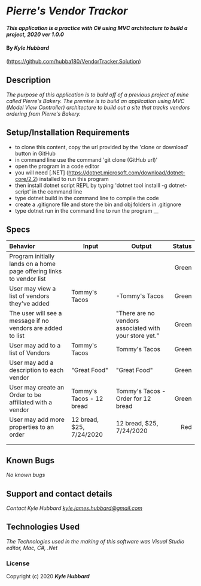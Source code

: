 # _Pierre's Vendor Trackor_
#### _This application is a practice with C# using MVC architecture to build a project, 2020 ver 1.0.0_
#### By _Kyle Hubbard_
(https://github.com/hubba180/VendorTracker.Solution)
## Description
_The purpose of this application is to buld off of a previous project of mine called Pierre's Bakery. The premise is to build an application using MVC (Model View Controller) architecture to build out a site that tracks vendors ordering from Pierre's Bakery._
## Setup/Installation Requirements
* to clone this content, copy the url provided by the 'clone or download' button in GitHub
* in command line use the command 'git clone (GitHub url)'
* open the program in a code editor
* you will need [.NET] (https://dotnet.microsoft.com/download/dotnet-core/2.2) installed to run this program 
* then install dotnet script REPL by typing 'dotnet tool installl -g dotnet-script' in the command line
* type dotnet build in the command line to compile the code
* create a .gitignore file and store the bin and obj folders in .gitignore
* type dotnet run in the command line to run the program
__
## Specs
| Behavior    | Input | Output | Status |
| :---------- | ----- | ------ | -----: |
| Program initially lands on a home page offering links to vendor list |  |  | Green |
| User may view a list of vendors they've added | Tommy's Tacos | -Tommy's Tacos | Green |
| The user will see a message if no vendors are added to list |  | "There are no vendors associated with your store yet." | Green |
| User may add to a list of Vendors | Tommy's Tacos | Tommy's Tacos | Green |
| User may add a description to each vendor | "Great Food" | "Great Food" | Green |
| User may create an Order to be affiliated with a vendor | Tommy's Tacos - 12 bread | Tommy's Tacos - Order for 12 bread | Green |
| User may add more properties to an order | 12 bread, $25, 7/24/2020 | 12 bread, $25, 7/24/2020 | Red |
|  |  |  |  |
|  |  |  |  |


## Known Bugs
_No known bugs_
## Support and contact details
_Contact Kyle Hubbard <kyle.james.hubbard@gmail.com>_
## Technologies Used
_The Technologies used in the making of this software was Visual Studio editor, Mac, C#, .Net_
### License
Copyright (c) 2020 **_Kyle Hubbard_**